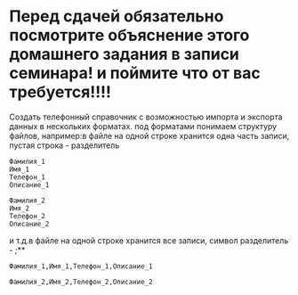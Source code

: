 # Перед сдачей обязательно посмотрите объяснение этого домашнего задания в записи семинара! и поймите что от вас требуется!!!!

Создать телефонный справочник с возможностью импорта и экспорта данных в нескольких форматах.
под форматами понимаем структуру файлов, например:в файле на одной строке хранится одна часть записи, пустая строка - разделитель

    Фамилия_1
    Имя_1
    Телефон_1
    Описание_1

    Фамилия_2
    Имя_2
    Телефон_2
    Описание_2

и т.д.в файле на одной строке хранится все записи, символ разделитель - *;***

    Фамилия_1,Имя_1,Телефон_1,Описание_1

    Фамилия_2,Имя_2,Телефон_2,Описание_2
